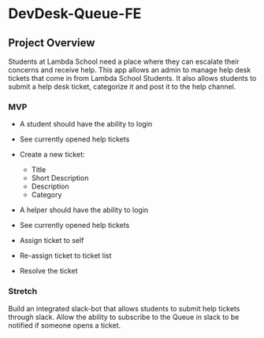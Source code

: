 # DevDesk-Queue-FE


## Project Overview
Students at Lambda School need a place where they can escalate their concerns and receive help. This app allows an admin to manage help desk tickets that come in from Lambda School Students. It also allows students to submit a help desk ticket, categorize it and post it to the help channel.

### MVP
* A student should have the ability to login
* See currently opened help tickets
* Create a new ticket: 
    * Title
    * Short Description
    * Description
    * Category

* A helper should have the ability to login
* See currently opened help tickets
* Assign ticket to self
* Re-assign ticket to ticket list
* Resolve the ticket

### Stretch
Build an integrated slack-bot that allows students to submit help tickets through slack.
Allow the ability to subscribe to the Queue in slack to be notified if someone opens a ticket.
